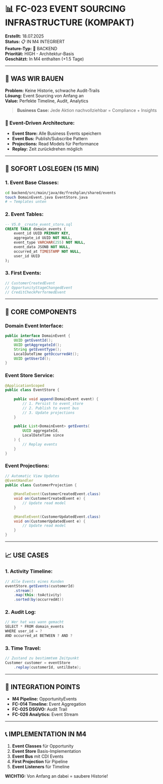 # 📊 FC-023 EVENT SOURCING INFRASTRUCTURE (KOMPAKT)

**Erstellt:** 18.07.2025  
**Status:** 📋 IN M4 INTEGRIERT  
**Feature-Typ:** 🔧 BACKEND  
**Priorität:** HIGH - Architektur-Basis  
**Geschätzt:** In M4 enthalten (+1.5 Tage)  

---

## 🧠 WAS WIR BAUEN

**Problem:** Keine Historie, schwache Audit-Trails  
**Lösung:** Event Sourcing von Anfang an  
**Value:** Perfekte Timeline, Audit, Analytics  

> **Business Case:** Jede Aktion nachvollziehbar = Compliance + Insights

### 🎯 Event-Driven Architecture:
- **Event Store:** Alle Business Events speichern
- **Event Bus:** Publish/Subscribe Pattern
- **Projections:** Read Models für Performance
- **Replay:** Zeit zurückdrehen möglich

---

## 🚀 SOFORT LOSLEGEN (15 MIN)

### 1. **Event Base Classes:**
```bash
cd backend/src/main/java/de/freshplan/shared/events
touch DomainEvent.java EventStore.java
# → Templates unten
```

### 2. **Event Tables:**
```sql
-- V5.0__create_event_store.sql
CREATE TABLE domain_events (
    event_id UUID PRIMARY KEY,
    aggregate_id UUID NOT NULL,
    event_type VARCHAR(255) NOT NULL,
    event_data JSONB NOT NULL,
    occurred_at TIMESTAMP NOT NULL,
    user_id UUID
);
```

### 3. **First Events:**
```java
// CustomerCreatedEvent
// OpportunityStageChangedEvent  
// CreditCheckPerformedEvent
```

---

## 🔧 CORE COMPONENTS

### Domain Event Interface:
```java
public interface DomainEvent {
    UUID getEventId();
    UUID getAggregateId();
    String getEventType();
    LocalDateTime getOccurredAt();
    UUID getUserId();
}
```

### Event Store Service:
```java
@ApplicationScoped
public class EventStore {
    
    public void append(DomainEvent event) {
        // 1. Persist to event_store
        // 2. Publish to event bus
        // 3. Update projections
    }
    
    public List<DomainEvent> getEvents(
        UUID aggregateId, 
        LocalDateTime since
    ) {
        // Replay events
    }
}
```

### Event Projections:
```java
// Automatic View Updates
@EventHandler
public class CustomerProjection {
    
    @HandleEvent(CustomerCreatedEvent.class)
    void on(CustomerCreatedEvent e) {
        // Update read model
    }
    
    @HandleEvent(CustomerUpdatedEvent.class)
    void on(CustomerUpdatedEvent e) {
        // Update read model
    }
}
```

---

## 📈 USE CASES

### 1. Activity Timeline:
```java
// Alle Events eines Kunden
eventStore.getEvents(customerId)
    .stream()
    .map(this::toActivity)
    .sorted(by(occurredAt))
```

### 2. Audit Log:
```java
// Wer hat was wann gemacht
SELECT * FROM domain_events 
WHERE user_id = ? 
AND occurred_at BETWEEN ? AND ?
```

### 3. Time Travel:
```java
// Zustand zu bestimmtem Zeitpunkt
Customer customer = eventStore
    .replay(customerId, untilDate);
```

---

## 🔗 INTEGRATION POINTS

- **M4 Pipeline:** OpportunityEvents
- **FC-014 Timeline:** Event Aggregation
- **FC-025 DSGVO:** Audit Trail
- **FC-026 Analytics:** Event Stream

---

## 📞 IMPLEMENTATION IN M4

1. **Event Classes** für Opportunity
2. **Event Store** Basis-Implementation
3. **Event Bus** mit CDI Events
4. **First Projection** für Pipeline
5. **Event Listeners** für Timeline

**WICHTIG:** Von Anfang an dabei = saubere Historie!
